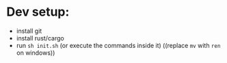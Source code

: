 # Dev setup:

* install git
* install rust/cargo
* run `sh init.sh` (or execute the commands inside it) ((replace `mv` with `ren` on windows))
